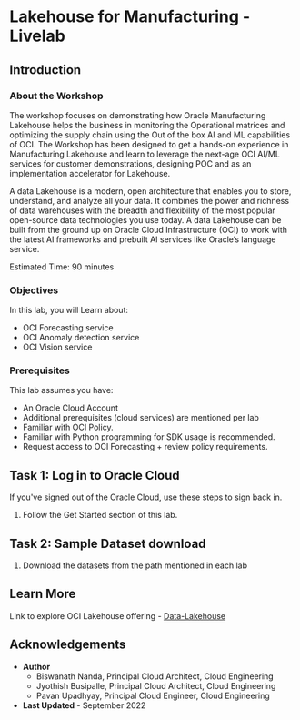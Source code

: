 # Lakehouse for Manufacturing - Livelab

## Introduction

### About the Workshop
The workshop focuses on demonstrating how Oracle Manufacturing Lakehouse helps the business in monitoring the Operational matrices and optimizing the supply chain using the Out of the box AI and ML capabilities of OCI. The Workshop has been designed to get a hands-on experience in Manufacturing Lakehouse and learn to leverage the next-age OCI AI/ML services for customer demonstrations, designing POC and as an implementation accelerator for Lakehouse.

A data Lakehouse is a modern, open architecture that enables you to store, understand, and analyze all your data. It combines the power and richness of data warehouses with the breadth and flexibility of the most popular open-source data technologies you use today. A data Lakehouse can be built from the ground up on Oracle Cloud Infrastructure (OCI) to work with the latest AI frameworks and prebuilt AI services like Oracle’s language service.

Estimated Time: 90 minutes

[](youtube:ThpcC4K1tq4)

### Objectives

In this lab, you will Learn about:
* OCI Forecasting service
* OCI Anomaly detection service
* OCI Vision service


### Prerequisites

This lab assumes you have:
* An Oracle Cloud Account
* Additional prerequisites (cloud services) are mentioned per lab
* Familiar with OCI Policy.
* Familiar with Python programming for SDK usage is recommended.
* Request access to OCI Forecasting + review policy requirements.

## Task 1:  Log in to Oracle Cloud
If you've signed out of the Oracle Cloud, use these steps to sign back in.

1. Follow the Get Started section of this lab.

## Task 2: Sample Dataset download

1. Download the datasets from the path mentioned in each lab


## Learn More
Link to explore OCI Lakehouse offering - [Data-Lakehouse](https://www.oracle.com/in/data-lakehouse/)

## Acknowledgements
* **Author**
    * Biswanath Nanda, Principal Cloud Architect, Cloud Engineering
    * Jyothish Busipalle, Principal Cloud Architect, Cloud Engineering
    * Pavan Upadhyay, Principal Cloud Engineer, Cloud Engineering
* **Last Updated** - September 2022
